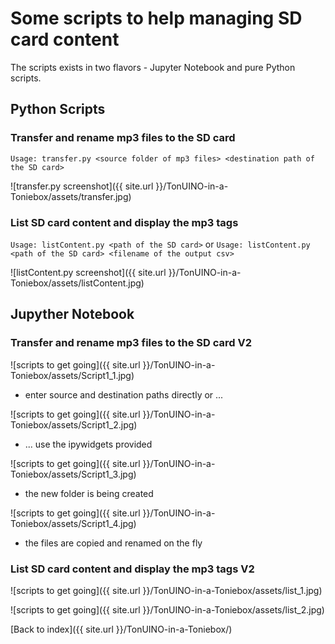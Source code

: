 # Some scripts to help managing SD card content

The scripts exists in two flavors - Jupyter Notebook and pure Python scripts.

## Python Scripts

### Transfer and rename mp3 files to the SD card

```Usage: transfer.py <source folder of mp3 files> <destination path of the SD card>```

![transfer.py screenshot]({{ site.url }}/TonUINO-in-a-Toniebox/assets/transfer.jpg)

### List SD card content and display the mp3 tags

```Usage: listContent.py <path of the SD card>```
or
```Usage: listContent.py <path of the SD card> <filename of the output csv>```

![listContent.py screenshot]({{ site.url }}/TonUINO-in-a-Toniebox/assets/listContent.jpg)

## Jupyther Notebook

### Transfer and rename mp3 files to the SD card V2

![scripts to get going]({{ site.url }}/TonUINO-in-a-Toniebox/assets/Script1_1.jpg)
- enter source and destination paths directly or ... 

![scripts to get going]({{ site.url }}/TonUINO-in-a-Toniebox/assets/Script1_2.jpg)
- ... use the ipywidgets provided
 
![scripts to get going]({{ site.url }}/TonUINO-in-a-Toniebox/assets/Script1_3.jpg)
- the new folder is being created

![scripts to get going]({{ site.url }}/TonUINO-in-a-Toniebox/assets/Script1_4.jpg)
- the files are copied and renamed on the fly

### List SD card content and display the mp3 tags V2

![scripts to get going]({{ site.url }}/TonUINO-in-a-Toniebox/assets/list_1.jpg)

![scripts to get going]({{ site.url }}/TonUINO-in-a-Toniebox/assets/list_2.jpg)

[Back to index]({{ site.url }}/TonUINO-in-a-Toniebox/)
